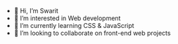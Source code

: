 - 👋 Hi, I’m Swarit 
- 👀 I’m interested in Web development 
- 🌱 I’m currently learning CSS & JavaScript
- 💞️ I’m looking to collaborate on front-end web projects


<!---
Swarit28/Swarit28 is a ✨ special ✨ repository because its `README.md` (this file) appears on your GitHub profile.
You can click the Preview link to take a look at your changes.
--->
